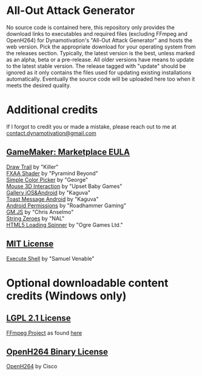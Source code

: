 # All-Out Attack Generator
No source code is contained here, this repository only provides the download links to executables and required files (excluding FFmpeg and OpenH264) for Dynamotivation's "All-Out Attack Generator" and hosts the web version. Pick the appropriate download for your operating system from the releases section. Typically, the latest version is the best, unless marked as an alpha, beta or a pre-release. All older versions have means to update to the latest stable version. The release tagged with "update" should be ignored as it only contains the files used for updating existing installations automatically. Eventually the source code will be uploaded here too when it meets the desired quality.

# Additional credits
If I forgot to credit you or made a mistake, please reach out to me at [contact.dynamotivation@gmail.com](mailto:contact.dynamotivation@gmail.com)

## [GameMaker: Marketplace EULA](https://marketplace.yoyogames.com/eula)
[Draw Trail](https://marketplace.yoyogames.com/assets/212/draw-trail) by "Killer"\
[FXAA Shader](https://marketplace.yoyogames.com/assets/1360/fxaa-shader) by "Pyramind Beyond"\
[Simple Color Picker](https://marketplace.yoyogames.com/assets/728/simple-color-picker) by "George"\
[Mouse 3D Interaction](https://marketplace.yoyogames.com/assets/2252/mouse-3d-interaction) by "Upset Baby Games"\
[Gallery iOS&Android](https://marketplace.yoyogames.com/assets/3960/gallery-ios-android) by "Kaguva"\
[Toast Message Android](https://marketplace.yoyogames.com/assets/4230/toast-message-android) by "Kaguva"\
[Android Permissions](https://marketplace.yoyogames.com/assets/4880/android-permissions) by "Roadhammer Gaming"\
[GM.JS](https://marketplace.yoyogames.com/assets/3454/gm-js) by "Chris Anselmo"\
[String Zeroes](https://marketplace.yoyogames.com/assets/157/string-zeroes) by "NAL"\
[HTML5 Loading Spinner](https://marketplace.yoyogames.com/assets/630/html5-loading-spinner) by "Ogre Games Ltd."

## [MIT License](https://opensource.org/licenses/MIT)
[Execute Shell](https://marketplace.yoyogames.com/assets/575/execute-shell) by "Samuel Venable"

# Optional downloadable content credits (Windows only)
## [LGPL 2.1 License](https://www.gnu.org/licenses/old-licenses/lgpl-2.1.html)
[FFmpeg Project](http://ffmpeg.org/) as found [here](https://github.com/Dynamotivation/FFmpeg)

## [OpenH264 Binary License](https://www.openh264.org/BINARY_LICENSE.txt)
[OpenH264](https://www.openh264.org/) by Cisco
